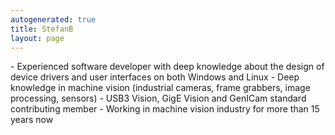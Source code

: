 ```yaml
---
autogenerated: true
title: StefanB
layout: page
---
```


\- Experienced software developer with deep knowledge about the design
of device drivers and user interfaces on both Windows and Linux - Deep
knowledge in machine vision (industrial cameras, frame grabbers, image
processing, sensors) - USB3 Vision, GigE Vision and GenICam standard
contributing member - Working in machine vision industry for more than
15 years now
